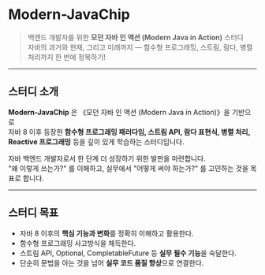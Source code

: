 # Modern-JavaChip

> 백엔드 개발자를 위한 **모던 자바 인 액션 (Modern Java in Action)** 스터디  
> 자바의 과거와 현재, 그리고 미래까지 — 함수형 프로그래밍, 스트림, 람다, 병렬 처리까지 한 번에 정복하기!

---

## 스터디 소개

**Modern-JavaChip** 은 《모던 자바 인 액션 (Modern Java in Action)》을 기반으로  
자바 8 이후 등장한 **함수형 프로그래밍 패러다임, 스트림 API, 람다 표현식, 병렬 처리, Reactive 프로그래밍** 등을 깊이 있게 학습하는 스터디입니다.

자바 백엔드 개발자로서 한 단계 더 성장하기 위한 발판을 마련합니다.  
"왜 이렇게 쓰는가?" 를 이해하고, 실무에서 "어떻게 써야 하는가?" 를 고민하는 것을 목표로 합니다.

---

##  스터디 목표

-  자바 8 이후의 **핵심 기능과 변화**를 정확히 이해하고 활용한다.
-  함수형 프로그래밍 사고방식을 체득한다.
-  스트림 API, Optional, CompletableFuture 등 **실무 필수 기능**을 숙달한다.
-  단순히 문법을 아는 것을 넘어 **실무 코드 품질 향상**으로 연결한다.
